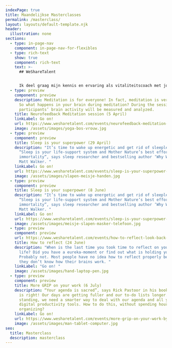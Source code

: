 ```yaml
---
indexPage: true
title: Maandelijkse Masterclasses
permalink: /masterclass/
layout: layouts/default-template.njk
header:
  illustration: none
sections:
  - type: in-page-nav
    component: in-page-nav-for-flexibles
  - type: rich-text
    show: true
    component: rich-text
    text: >-
      ## WeShareTalent


      Ik deel graag mijn kennis en ervaring als vitaliteitscoach met jou. Hopelijk helpt het jou om je energieker, gezonder en gelukkiger te gaan voelen. In samenwerking met WeShareTalent geef ik een aantal gratis masterclasses. Hieronder vind je een overzicht met de aankomende masterclasses. Je kan je vervolgens gratis aanmelden via de website van WeShareTalent. Sommige masterclasses zijn fysiek én andere digitaal. De meeste zijn toegankelijk voor internationale deelnemers, dus zal de voertaal Engels zijn. Zie ik je snel?
  - type: preview
    component: preview
    description: Meditation is for everyone! In fact, meditation is very scientific!
      So what happens in your brain during meditation? During the session,
      participants’ brain activity will be measured and analyzed.
    title: Neurofeedback Meditation session (5 April)
    linkLabel: Go on!
    url: https://www.wesharetalent.com/events/neurofeedback-meditation-session-by-phantus/
    image: /assets/images/yoga-bos-vrouw.jpg
  - type: preview
    component: preview
    title: Sleep is your superpower (29 April)
    description: "It’s time to wake up energetic and get rid of sleepless nights.
      “Sleep is your life-support system and Mother Nature’s best effort yet at
      immortality”, says sleep researcher and bestselling author ‘Why We Sleep’
      Matt Walker. "
    linkLabel: Go on!
    url: https://www.wesharetalent.com/events/sleep-is-your-superpower-by-phantus-29-april/
    image: /assets/images/slapen-meisje-handen.jpg
  - type: preview
    component: preview
    title: Sleep is your superpower (8 June)
    description: "It’s time to wake up energetic and get rid of sleepless nights.
      “Sleep is your life-support system and Mother Nature’s best effort yet at
      immortality”, says sleep researcher and bestselling author ‘Why We Sleep’
      Matt Walker. "
    linkLabel: Go on!
    url: https://www.wesharetalent.com/events/sleep-is-your-superpower-by-phantus-8-june/
    image: /assets/images/meisje-slapen-masker-telefoon.jpg
  - type: preview
    component: preview
    url: https://www.wesharetalent.com/events/how-to-reflect-look-back-to-go-forward-by-phantus/
    title: How to reflect (24 June)
    description: "When is the last time you took time to reflect on your work or
      life? Did you have a eureka-moment or find out what is holding you back?
      Probably not. Most people have no idea how to reflect properly because
      they don’t know how their brains work. "
    linkLabel: "Go on! "
    image: /assets/images/hand-laptop-pen.jpg
  - type: preview
    component: preview
    title: More GRIP on your work (6 July)
    description: “Your agenda is sacred”, says Rick Pastoor in his book GRIP. And he
      is right! Our days are getting fuller and our to-do lists longer. To stay
      standing, we need a smarter way to deal with our agenda and all your
      digital productivity tools. How to do this, without spending hours
      organizing?
    linkLabel: Go on!
    url: https://www.wesharetalent.com/events/more-grip-on-your-work-by-phantus/
    image: /assets/images/man-tablet-computer.jpg
seo:
  title: Masterclass
  description: masterclass
---
```

